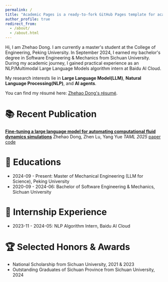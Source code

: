 ```yaml
---
permalink: /
title: "Academic Pages is a ready-to-fork GitHub Pages template for academic personal websites"
author_profile: true
redirect_from: 
  - /about/
  - /about.html
---
```


Hi, I am Zhehao Dong. I am currently a master's student at the College of Engineering, Peking University. In September 2024, I earned my bachelor's degree in Software Engineering & Mechanics from Sichuan University. During my academic journey, I gained practical experience as an NLP/Multimodal Large Language Models algorithm intern at Baidu AI Cloud.

My research interests lie in **Large Language Model(LLM)**, **Natural Language Processing(NLP)**, and **AI agents**. 

You can find my résumé here: [Zhehao Dong's résumé](http://vittoriodong.github.io/zhehaodong.github.io/assets/resume.pdf).

# 📚 Recent Publication
[**Fine-tuning a large language model for automating computational fluid dynamics simulations**](https://www.sciencedirect.com/science/article/pii/S2095034925000261)
Zhehao Dong, Zhen Lu, Yang Yue
*TAML 2025*
[paper](https://www.sciencedirect.com/science/article/pii/S2095034925000261) [code](https://github.com/YYgroup/AutoCFD)

# 🏫 Educations
- 2024-09 - Present: Master of Mechanical Engineering (LLM for Science), Peking University
- 2020-09 - 2024-06: Bachelor of Software Engineering & Mechanics, Sichuan University

# 💼 Internship Experience
- 2023-11 - 2024-05: NLP Algorithm Intern, Baidu AI Cloud

# 🏆 Selected Honors & Awards
- National Scholarship
  from Sichuan University, 2021 & 2023
- Outstanding Graduates of Sichuan Province
  from Sichuan University, 2024